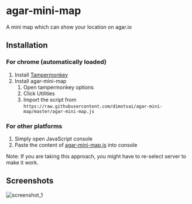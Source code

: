 # agar-mini-map
A mini map which can show your location on agar.io

## Installation

### For chrome (automatically loaded)

1. Install [Tampermonkey](http://tampermonkey.net/)
2. Install agar-mini-map
    1. Open tampermonkey options
    2. Click Utilities
    3. Import the script from `https://raw.githubusercontent.com/dimotsai/agar-mini-map/master/agar-mini-map.js`

### For other platforms

1. Simply open JavaScript console
2. Paste the content of [agar-mini-map.js](https://raw.githubusercontent.com/dimotsai/agar-mini-map/master/agar-mini-map.js) into console

Note: If you are taking this approach, you might have to re-select server to make it work.

## Screenshots

![screenshot_1](http://i.imgur.com/FgujOgA.png)
